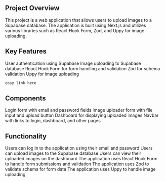 ## Project Overview

This project is a web application that allows users to upload images to a Supabase database. The application is built using Next.js and utilizes various libraries such as React Hook Form, Zod, and Uppy for image uploading.

## Key Features

User authentication using Supabase
Image uploading to Supabase database
React Hook Form for form handling and validation
Zod for schema validation
Uppy for image uploading

```bash
copy link here
```
## Components

Login form with email and password fields
Image uploader form with file input and upload button
Dashboard for displaying uploaded images
Navbar with links to login, dashboard, and other pages

## Functionality

Users can log in to the application using their email and password
Users can upload images to the Supabase database
Users can view their uploaded images on the dashboard
The application uses React Hook Form to handle form submissions and validation
The application uses Zod to validate schema for form data
The application uses Uppy to handle image uploading

